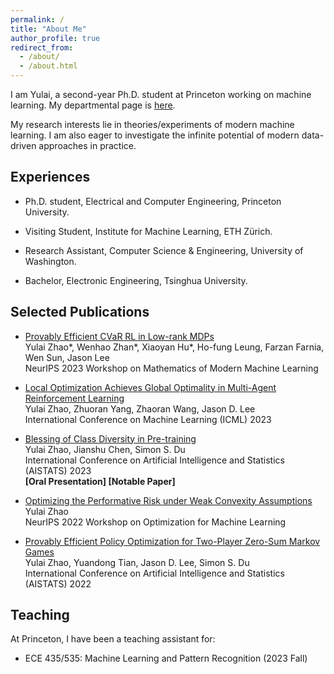 ```yaml
---
permalink: /
title: "About Me"
author_profile: true
redirect_from: 
  - /about/
  - /about.html
---
```


I am Yulai, a second-year Ph.D. student at Princeton working on machine learning. My departmental page is [here](https://ece.princeton.edu/people/yulai-zhao).

My research interests lie in theories/experiments of modern machine learning. I am also eager to investigate the infinite potential of modern data-driven approaches in practice.
<!-- I'm Yulai, a Ph.D. student at Princeton University. My research interests lie in theories/experiments of modern machine learning. I am also eager to apply modern data-driven approaches to practice. -->

## Experiences

* Ph.D. student, Electrical and Computer Engineering, Princeton University.
<!-- Fortunately advised by Prof [S.Y. Kung](https://ece.princeton.edu/people/sun-yuan-kung) and [Jason D. Lee](https://jasondlee88.github.io/) -->
* Visiting Student, Institute for Machine Learning, ETH Zürich.
<!-- Hosted by Prof [Aurelien Lucchi](https://t.co/MWMK6o7qIq) -->
* Research Assistant, Computer Science & Engineering, University of Washington.
<!-- Hosted by Prof [Simon S. Du](https://simonshaoleidu.com/) -->
* Bachelor, Electronic Engineering, Tsinghua University.

## Selected Publications

* [Provably Efficient CVaR RL in Low-rank MDPs](https://openreview.net/forum?id=Vg6oMb7fbh)  
Yulai Zhao*, Wenhao Zhan*, Xiaoyan Hu*, Ho-fung Leung, Farzan Farnia, Wen Sun, Jason Lee  
NeurIPS 2023 Workshop on Mathematics of Modern Machine Learning

* [Local Optimization Achieves Global Optimality in Multi-Agent Reinforcement Learning](https://proceedings.mlr.press/v202/zhao23j.html)  
Yulai Zhao, Zhuoran Yang, Zhaoran Wang, Jason D. Lee  
International Conference on Machine Learning (ICML) 2023

* [Blessing of Class Diversity in Pre-training](https://proceedings.mlr.press/v206/zhao23a.html)  
Yulai Zhao, Jianshu Chen, Simon S. Du  
International Conference on Artificial Intelligence and Statistics (AISTATS) 2023  
**[Oral Presentation] [Notable Paper]**  

* [Optimizing the Performative Risk under Weak Convexity Assumptions](https://openreview.net/forum?id=Ut_vApkulkk)  
Yulai Zhao  
NeurIPS 2022 Workshop on Optimization for Machine Learning

* [Provably Efficient Policy Optimization for Two-Player Zero-Sum Markov Games](https://proceedings.mlr.press/v151/zhao22b.html)  
Yulai Zhao, Yuandong Tian, Jason D. Lee, Simon S. Du  
International Conference on Artificial Intelligence and Statistics (AISTATS) 2022

## Teaching

At Princeton, I have been a teaching assistant for:

* ECE 435/535: Machine Learning and Pattern Recognition (2023 Fall)
<!-- * SML 505: Modern Statistics (2024 Spring) -->
